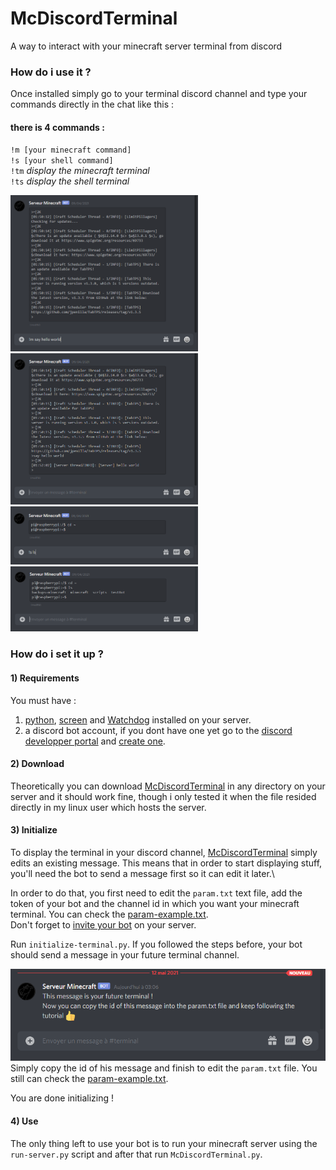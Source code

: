 # McDiscordTerminal
A way to interact with your minecraft server terminal from discord

### How do i use it ?

Once installed simply go to your terminal discord channel and type your commands directly in the chat like this :

#### there is 4 commands :  
``!m [your minecraft command]``\
``!s [your shell command]``\
``!tm`` *display the minecraft terminal*\
``!ts`` *display the shell terminal*

[<img src="./Lib/images/command-minecraft-1.png" width="300"/>](./Lib/images/command-minecraft-1.png) [<img src="./Lib/images/command-minecraft-2.png" width="300"/>](./Lib/images/command-minecraft-2.png)\
[<img src="./Lib/images/command-shell-1.png" width="300"/>](./Lib/images/command-shell-1.png) [<img src="./Lib/images/command-shell-2.png" width="300"/>](./Lib/images/command-shell-2.png)

### How do i set it up ?

#### 1) Requirements
You must have : 
1. [python](https://www.python.org/), [screen](https://linuxize.com/post/how-to-use-linux-screen/) and [Watchdog](https://github.com/gorakhargosh/watchdog) installed on your server.
2. a discord bot account, if you dont have one yet go to the [discord developper portal](https://discord.com/developers/docs/intro) and [create one](https://discordpy.readthedocs.io/en/stable/discord.html).

#### 2) Download

Theoretically you can download [McDiscordTerminal](https://github.com/TrOllOchamO/McDiscordTerminal) in any directory on your server and it should work fine, though i only tested it when the file resided directly in my linux user which hosts the server.

#### 3) Initialize

To display the terminal in your discord channel, [McDiscordTerminal](https://github.com/TrOllOchamO/McDiscordTerminal) simply edits an existing message. This means that in order to start displaying stuff, you'll need the bot to send a message first so it can edit it later.\

In order to do that, you first need to edit the ``param.txt`` text file, add the token of your bot and the channel id in which you want your minecraft terminal. You can check the [param-example.txt](./param-example.txt).\
Don't forget to [invite your bot](https://discordpy.readthedocs.io/en/stable/discord.html#inviting-your-bot) on your server.

Run ``initialize-terminal.py``. If you followed the steps before, your bot should send a message in your future terminal channel.

[<img src="./Lib/images/initilisation.png" width="600"/>](./Lib/images/initilisation.png)\
Simply copy the id of his message and finish to edit the ``param.txt`` file. You still can check the [param-example.txt](./param-example.txt).

You are done initializing !

#### 4) Use

The only thing left to use your bot is to run your minecraft server using the ``run-server.py`` script and after that run ``McDiscordTerminal.py``.
